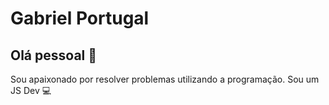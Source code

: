 # Gabriel Portugal

## Olá pessoal 👋
Sou apaixonado por resolver problemas utilizando a programação.
Sou um JS Dev :computer:

